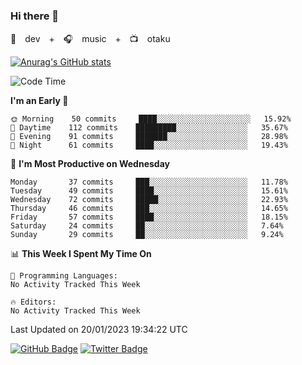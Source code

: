 ### Hi there 👋

🚀　dev　+　🎧　music　+　📺　otaku


[![Anurag's GitHub stats](https://github-readme-stats.vercel.app/api?username=koheitasaka&count_private=true&show_icons=true&theme=monokai)](https://github.com/koheitasaka/github-readme-stats)

<!--START_SECTION:waka-->
![Code Time](http://img.shields.io/badge/Code%20Time-1%2C161%20hrs%2023%20mins-blue)

**I'm an Early 🐤** 

```text
🌞 Morning    50 commits     ████░░░░░░░░░░░░░░░░░░░░░   15.92% 
🌆 Daytime    112 commits    █████████░░░░░░░░░░░░░░░░   35.67% 
🌃 Evening    91 commits     ███████░░░░░░░░░░░░░░░░░░   28.98% 
🌙 Night      61 commits     ████░░░░░░░░░░░░░░░░░░░░░   19.43%

```
📅 **I'm Most Productive on Wednesday** 

```text
Monday       37 commits     ███░░░░░░░░░░░░░░░░░░░░░░   11.78% 
Tuesday      49 commits     ████░░░░░░░░░░░░░░░░░░░░░   15.61% 
Wednesday    72 commits     █████░░░░░░░░░░░░░░░░░░░░   22.93% 
Thursday     46 commits     ███░░░░░░░░░░░░░░░░░░░░░░   14.65% 
Friday       57 commits     ████░░░░░░░░░░░░░░░░░░░░░   18.15% 
Saturday     24 commits     ██░░░░░░░░░░░░░░░░░░░░░░░   7.64% 
Sunday       29 commits     ██░░░░░░░░░░░░░░░░░░░░░░░   9.24%

```


📊 **This Week I Spent My Time On** 

```text
💬 Programming Languages: 
No Activity Tracked This Week

🔥 Editors: 
No Activity Tracked This Week

```


 Last Updated on 20/01/2023 19:34:22 UTC
<!--END_SECTION:waka-->

[![GitHub Badge](https://img.shields.io/badge/GitHub-100000?style=for-the-badge&logo=github&logoColor=white)](https://github.com/koheitasaka)
[![Twitter Badge](https://img.shields.io/badge/Twitter-1DA1F2?style=for-the-badge&logo=twitter&logoColor=white)](https://twitter.com/sleep_asleep_)

